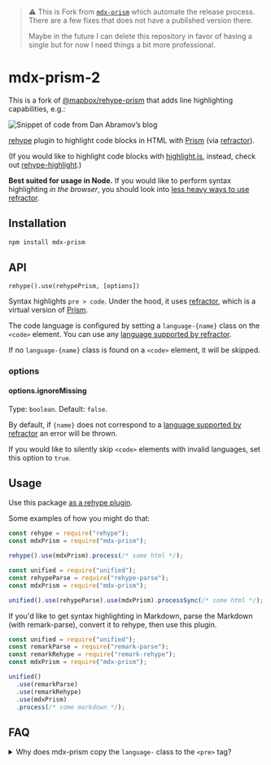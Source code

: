 > ⚠️ This is Fork from [`mdx-prism`](https://github.com/j0lv3r4/mdx-prism) which automate the release process. There are a few fixes that does not have a published version there.
>
> Maybe in the future I can delete this repository in favor of having a single but for now I need things a bit more professional.

# mdx-prism-2

This is a fork of [@mapbox/rehype-prism](https://github.com/mapbox/rehype-prism) that adds line highlighting capabilities, e.g.:

<img src="https://jolvera.dev/static/overreacted-code-snippet.jpg" alt="Snippet of code from Dan Abramov&rsquo;s blog"/>

[rehype](https://github.com/wooorm/rehype) plugin to highlight code blocks in HTML with [Prism] (via [refractor]).

(If you would like to highlight code blocks with [highlight.js](https://github.com/isagalaev/highlight.js), instead, check out [rehype-highlight](https://github.com/wooorm/rehype-highlight).)

**Best suited for usage in Node.**
If you would like to perform syntax highlighting _in the browser_, you should look into [less heavy ways to use refractor](https://github.com/wooorm/refractor#browser).

## Installation

```bash
npm install mdx-prism
```

## API

`rehype().use(rehypePrism, [options])`

Syntax highlights `pre > code`.
Under the hood, it uses [refractor], which is a virtual version of [Prism].

The code language is configured by setting a `language-{name}` class on the `<code>` element.
You can use any [language supported by refractor].

If no `language-{name}` class is found on a `<code>` element, it will be skipped.

### options

#### options.ignoreMissing

Type: `boolean`.
Default: `false`.

By default, if `{name}` does not correspond to a [language supported by refractor] an error will be thrown.

If you would like to silently skip `<code>` elements with invalid languages, set this option to `true`.

## Usage

Use this package [as a rehype plugin](https://github.com/rehypejs/rehype/blob/master/doc/plugins.md#using-plugins).

Some examples of how you might do that:

```js
const rehype = require("rehype");
const mdxPrism = require("mdx-prism");

rehype().use(mdxPrism).process(/* some html */);
```

```js
const unified = require("unified");
const rehypeParse = require("rehype-parse");
const mdxPrism = require("mdx-prism");

unified().use(rehypeParse).use(mdxPrism).processSync(/* some html */);
```

If you'd like to get syntax highlighting in Markdown, parse the Markdown (with remark-parse), convert it to rehype, then use this plugin.

```js
const unified = require("unified");
const remarkParse = require("remark-parse");
const remarkRehype = require("remark-rehype");
const mdxPrism = require("mdx-prism");

unified()
  .use(remarkParse)
  .use(remarkRehype)
  .use(mdxPrism)
  .process(/* some markdown */);
```

## FAQ

<details>
  <summary>Why does mdx-prism copy the <code>language-</code> class to the <code>&lt;pre&gt;</code> tag?</summary>
  
  [Prism recommends](https://prismjs.com/#basic-usage) adding the `language-` class to the `<code>` tag like this:

```html
<pre><code class="language-css">p { color: red }</code></pre>
```

It bases this recommendation on the HTML5 spec. However, an undocumented behavior of their JavaScript is that, in the process of highlighting the code, they also copy the `language-` class to the `<pre>` tag:

```html
<pre
  class="language-css"
><code class="language-css"><span class="token selector">p</span> <span class="token punctuation">{</span> <span class="token property">color</span><span class="token punctuation">:</span> red <span class="token punctuation">}</span></code></pre>
```

This resulted in many [Prism themes](https://github.com/PrismJS/prism-themes) relying on this behavior by using CSS selectors like `pre[class*="language-"]`. So in order for people using mdx-prism to get the most out of these themes, we decided to do the same.

</details>

[prism]: http://prismjs.com/
[refractor]: https://github.com/wooorm/refractor
[language supported by refractor]: https://github.com/wooorm/refractor#syntaxes
